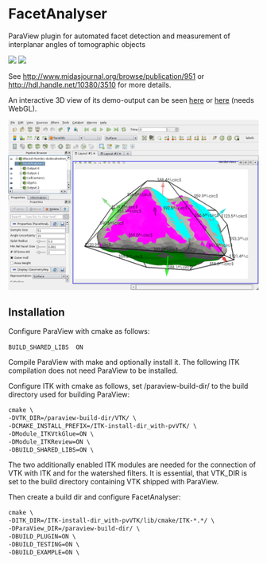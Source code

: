 # FacetAnalyser
ParaView plugin for automated facet detection and measurement of interplanar angles of tomographic objects

<img src="http://romangrothausmann.github.io/FacetAnalyser/demos/SVGs/8faced-rhombic-dodecahedron_twinned_simp%2Bdef_01_04c_l01.svg" width="400">
<img src="http://romangrothausmann.github.io/FacetAnalyser/demos/SVGs/8faced-rhombic-dodecahedron_ar_kd_10_2_l01.svg" width="400">

See http://www.midasjournal.org/browse/publication/951 or http://hdl.handle.net/10380/3510 for more details.

An interactive 3D view of its demo-output can be seen
[here](http://romangrothausmann.github.io/FacetAnalyser/demos/WebGL/8faced-rhombic-dodecahedron_twinned_simp%2Bdef.html)
or
[here](http://romangrothausmann.github.io/FacetAnalyser/demos/X3D/8faced-rhombic-dodecahedron_twinned_simp%2Bdef.xhtml)
(needs WebGL).

![Results of FacetAnalyser in PV](demos/ss_PV-431_01.png)

## Installation


Configure ParaView with cmake as follows:

`BUILD_SHARED_LIBS  ON`  

Compile ParaView with make and optionally install it. The following ITK compilation does not need ParaView to be installed.

Configure ITK with cmake as follows, set /paraview-build-dir/ to the build directory used for building ParaView:

```
cmake \
-DVTK_DIR=/paraview-build-dir/VTK/ \
-DCMAKE_INSTALL_PREFIX=/ITK-install-dir_with-pvVTK/ \
-DModule_ITKVtkGlue=ON \
-DModule_ITKReview=ON \
-DBUILD_SHARED_LIBS=ON \
```

The two additionally enabled ITK modules are needed for the connection of VTK with ITK and for the watershed filters. It is essential, that VTK_DIR is set to the build directory containing VTK shipped with ParaView.

Then create a build dir and configure FacetAnalyser:

```
cmake \
-DITK_DIR=/ITK-install-dir_with-pvVTK/lib/cmake/ITK-*.*/ \
-DParaView_DIR=/paraview-build-dir/ \
-DBUILD_PLUGIN=ON \
-DBUILD_TESTING=ON \
-DBUILD_EXAMPLE=ON \
```


